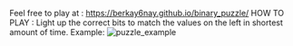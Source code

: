 Feel free to play at : https://berkay6nay.github.io/binary_puzzle/
HOW TO PLAY : 
Light up the correct bits to match the values on the left in shortest amount of time.
Example:
![puzzle_example](https://github.com/user-attachments/assets/011a0de4-aa8b-4216-85df-13278068e642)
